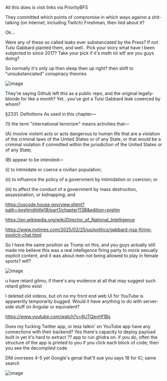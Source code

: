 All this does is visit links via PriorityBFS

They committed which points of compromise in which ways against a shit-talking (on Internet, including Twitch) Freshman, then lied about it?

Ok...

Were any of these so called leaks ever substanciated by the Press? If not Tulsi Gabbard planted them, and well.. Pick your story what have I been subjected to since 2017? Take your pick if it's meth lol wtf are you guys doing?

So normally it's only up then sleep then up right? then shift to "unsubstanciated" conspiracy theories

![image](https://github.com/user-attachments/assets/ec2b1fd1-e5a3-4ba9-89ac-7d68347fe8e7)

They're saying Github left this as a public repo, and the original legally-blonde for like a month? Yet.. you've got a Tulsi Gabbard leak coeerced by whom?

§2331. Definitions
As used in this chapter—

(1) the term "international terrorism" means activities that—

(A) involve violent acts or acts dangerous to human life that are a violation of the criminal laws of the United States or of any State, or that would be a criminal violation if committed within the jurisdiction of the United States or of any State;

(B) appear to be intended—

(i) to intimidate or coerce a civilian population;

(ii) to influence the policy of a government by intimidation or coercion; or

(iii) to affect the conduct of a government by mass destruction, assassination, or kidnapping; and

https://uscode.house.gov/view.xhtml?path=/prelim@title18/part1/chapter113B&edition=prelim


https://en.wikipedia.org/wiki/Director_of_National_Intelligence


https://www.nytimes.com/2025/02/25/us/politics/gabbard-nsa-firing-explicit-chat.html

So I have the same position as Trump on this, and you guys actually still made me believe this was a real intelligence firing party to mock sexually explicit content, and it was about men not being allowed to play in female sports? wtf?

![image](https://github.com/user-attachments/assets/cee3340b-0843-49b5-a6a9-f5f0b13c981a)

u have retard gitmo, if there's any evidence at all that may suggest such retard gitmo exist

I deleted old videos, but oh no my front end web UI for YouTube is apparently temporarily bugged. Would it have anything to do with server-side stuff on Angular or equivalent? 

https://www.youtube.com/watch?v=6UTQevHf1Bs

Does my fucking Twitter app, or less talkin' on YouTube app have any connections with their backend? Yes there's capacity to deploy payload built in yet it's hard to extract ?? app to run ghidra on. if you do, often the structure of the app is printed to you if you click each block of code; then you see the decompiled code

DNI ovorsees 4-5 yet Google's genai that'll sue you says 18 for IC; same search 

![image](https://github.com/user-attachments/assets/5b0b939e-43a5-46a6-9edb-50d2a3d0bae4)

